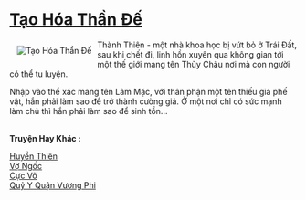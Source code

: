 <a href="https://utruyen.com/tao-hoa-than-de/16835/" title="Tạo Hóa Thần Đế"><h1>Tạo Hóa Thần Đế</h1></a><div style="display:table"><img align="right" style="float: left; padding: 10px;" src="https://utruyen.com/images/story/200x260/tao-hoa-than-de.jpg" alt="Tạo Hóa Thần Đế">Thành Thiên - một nhà khoa học bị vứt bỏ ở Trái Đất, sau khi chết đi, linh hồn xuyên qua không gian tới một thế giới mang tên Thủy Châu nơi mà con người có thể tu luyện.<p></p>Nhập vào thể xác mang tên Lâm Mặc, với thân phận một tên thiếu gia phế vật, hắn phải làm sao để trở thành cường giả. Ở một nơi chỉ có sức mạnh làm chủ thì hắn phải làm sao để sinh tồn...</div><p><br><b>Truyện Hay Khác :</b></p><a href="https://utruyen.com/huyen-thien/304/" alt="Huyền Thiên">Huyền Thiên</a><br/><a href="https://github.com/quanluxury/truyenhot/tree/master/truyenhay/12273/" alt="Vợ Ngốc">Vợ Ngốc</a><br/><a href="https://github.com/quanluxury/ngontinhhot/tree/master/truyenhay/17420/" alt="Cực Võ">Cực Võ</a><br/><a href="https://github.com/quanluxury/truyenhot/tree/master/truyenhay/6721/" alt="Quỷ Y Quận Vương Phi​">Quỷ Y Quận Vương Phi​</a><br/>